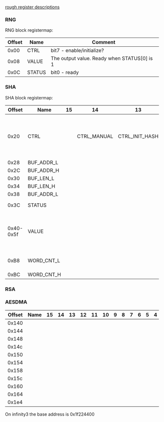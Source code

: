 [rough register descriptions](https://github.com/fifteenhex/linux-ssc325/blob/v4.9.84-sigmastar/drivers/sstar/crypto/hal/infinity3/halAESDMA.h)

### RNG

RNG block registermap:

| Offset | Name   | Comment |
|--------|--------| ---     |
| 0x00   | CTRL   | bit7 - enable/initialize? |
| 0x08   | VALUE  | The output value. Ready when STATUS[0] is 1 |
| 0x0C   | STATUS | bit0 - ready |

### SHA

SHA block registermap:

| Offset    | Name       | 15 | 14          | 13             | 12 | 11 | 10 | 9         | 8 | 7 | 6        | 5 | 4 | 3 | 2     | 1              | 0 | Comment                                                                          |
|-----------|------------|----|-------------|----------------|----|----|----|-----------|---|---|----------|---|---|---|-------|----------------|---|----------------------------------------------------------------------------------|
| 0x20      | CTRL       |    | CTRL_MANUAL | CTRL_INIT_HASH |    |    |    | CTRL_MODE |   |   | CTRL_CLR |   |   |   |       | CTRL_FIRE_ONCE |   | write 1 to fire once,  0 = SHA-1  1 = SHA-256  enable/disable initial hash value |
| 0x28      | BUF_ADDR_L |    |             |                |    |    |    |           |   |   |          |   |   |   |       |                |   |                                                                                  |
| 0x2C      | BUF_ADDR_H |    |             |                |    |    |    |           |   |   |          |   |   |   |       |                |   |                                                                                  |
| 0x30      | BUF_LEN_L  |    |             |                |    |    |    |           |   |   |          |   |   |   |       |                |   |                                                                                  |
| 0x34      | BUF_LEN_H  |    |             |                |    |    |    |           |   |   |          |   |   |   |       |                |   |                                                                                  |
| 0x38      | BUF_ADDR_L |    |             |                |    |    |    |           |   |   |          |   |   |   |       |                |   |                                                                                  |
| 0x3C      | STATUS     |    |             |                |    |    |    |           |   |   |          |   |   |   | BUSY? |                |   | bit 0 = ready, bit 1 - busy ?                                                    |
| 0x40-0x5f | VALUE      |    |             |                |    |    |    |           |   |   |          |   |   |   |       |                |   | When reading - the output value, when writing - initial hash value (big endian)  |
| 0xB8      | WORD_CNT_L |    |             |                |    |    |    |           |   |   |          |   |   |   |       |                |   | count in 4-byte words, lower 16 bits                                             |
| 0xBC      | WORD_CNT_H |    |             |                |    |    |    |           |   |   |          |   |   |   |       |                |   | higher 16 bits                                                                   |

### RSA

### AESDMA

| Offset | Name | 15 | 14 | 13 | 12 | 11 | 10 | 9 | 8 | 7 | 6 | 5 | 4 | 3 | 2 | 1 | 0 | Comment |
|--------|------|----|----|----|----|----|----|---|---|---|---|---|---|---|---|---|---|---------|
| 0x140  |      |    |    |    |    |    |    |   |   |   |   |   |   |   |   |   |   |         |
| 0x144  |      |    |    |    |    |    |    |   |   |   |   |   |   |   |   |   |   |         |
| 0x148  |      |    |    |    |    |    |    |   |   |   |   |   |   |   |   |   |   |         |
| 0x14c  |      |    |    |    |    |    |    |   |   |   |   |   |   |   |   |   |   |         |
| 0x150  |      |    |    |    |    |    |    |   |   |   |   |   |   |   |   |   |   |         |
| 0x154  |      |    |    |    |    |    |    |   |   |   |   |   |   |   |   |   |   |         |
| 0x158  |      |    |    |    |    |    |    |   |   |   |   |   |   |   |   |   |   |         |
| 0x15c  |      |    |    |    |    |    |    |   |   |   |   |   |   |   |   |   |   |         |
| 0x160  |      |    |    |    |    |    |    |   |   |   |   |   |   |   |   |   |   |         |
| 0x164  |      |    |    |    |    |    |    |   |   |   |   |   |   |   |   |   |   |         |
| 0x1e4  |      |    |    |    |    |    |    |   |   |   |   |   |   |   |   |   |   |         |

On infinity3 the base address is 0x1f224400
